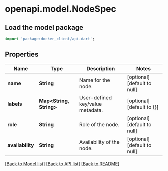 # openapi.model.NodeSpec

## Load the model package
```dart
import 'package:docker_client/api.dart';
```

## Properties
Name | Type | Description | Notes
------------ | ------------- | ------------- | -------------
**name** | **String** | Name for the node. | [optional] [default to null]
**labels** | **Map&lt;String, String&gt;** | User-defined key/value metadata. | [optional] [default to {}]
**role** | **String** | Role of the node. | [optional] [default to null]
**availability** | **String** | Availability of the node. | [optional] [default to null]

[[Back to Model list]](../README.md#documentation-for-models) [[Back to API list]](../README.md#documentation-for-api-endpoints) [[Back to README]](../README.md)


